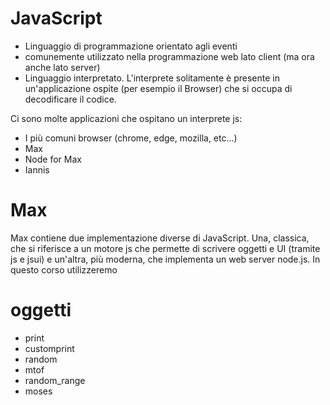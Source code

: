 # JavaScript

-   Linguaggio di programmazione orientato agli eventi
-   comunemente utilizzato nella programmazione web lato client (ma ora anche lato server)
-   Linguaggio interpretato. L'interprete solitamente è presente in un'applicazione ospite (per esempio il Browser) che si occupa di decodificare il codice.

Ci sono molte applicazioni che ospitano un interprete js:

-   I più comuni browser (chrome, edge, mozilla, etc...)
-   Max
-   Node for Max
-   Iannis

# Max

Max contiene due implementazione diverse di JavaScript. Una, classica, che si riferisce a un motore js che permette di scrivere oggetti e UI (tramite js e jsui) e un'altra, più moderna, che implementa un web server node.js.
In questo corso utilizzeremo

# oggetti

-   print
-   customprint
-   random
-   mtof
-   random_range
-   moses
